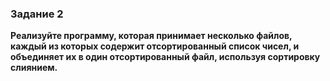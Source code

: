 ### Задание 2

**Реализуйте программу, которая принимает несколько файлов, каждый из которых содержит отсортированный список чисел, и объединяет их в один отсортированный файл, используя сортировку слиянием.**
